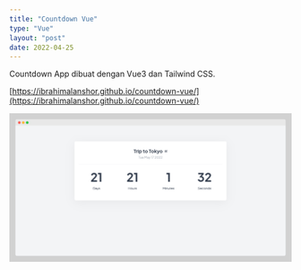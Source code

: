 ```yaml
---
title: "Countdown Vue"
type: "Vue"
layout: "post"
date: 2022-04-25
---
```


Countdown App dibuat dengan Vue3 dan Tailwind CSS.

[https://ibrahimalanshor.github.io/countdown-vue/](https://ibrahimalanshor.github.io/countdown-vue/)

![Preview](/images/projects/countdown-vue.png)